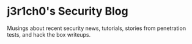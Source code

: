 # j3r1ch0's Security Blog

Musings about recent security news, tutorials, stories from penetration tests, and hack the box writeups.
